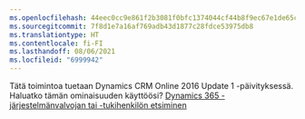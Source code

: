 ```yaml
---
ms.openlocfilehash: 44eec0cc9e861f2b3081f0bfc1374044cf44b8f9ec67e1de65cd29cc27f9ad2e
ms.sourcegitcommit: 7f8d1e7a16af769adb43d1877c28fdce53975db8
ms.translationtype: HT
ms.contentlocale: fi-FI
ms.lasthandoff: 08/06/2021
ms.locfileid: "6999942"
---
```

Tätä toimintoa tuetaan Dynamics CRM Online 2016 Update 1 -päivityksessä. Haluatko tämän ominaisuuden käyttöösi? [Dynamics 365 -järjestelmänvalvojan tai -tukihenkilön etsiminen](/dynamics365/customerengagement/on-premises/basics/find-administrator-support)